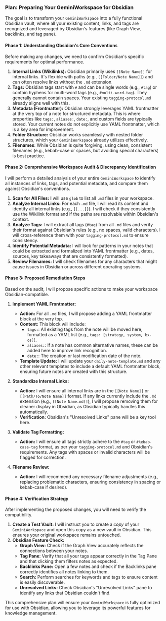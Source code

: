 ### **Plan: Preparing Your GeminiWorkspace for Obsidian**

The goal is to transform your `GeminiWorkspace` into a fully functional Obsidian vault, where all your existing content, links, and tags are recognized and leveraged by Obsidian's features (like Graph View, backlinks, and tag pane).

#### **Phase 1: Understanding Obsidian's Core Conventions**

Before making any changes, we need to confirm Obsidian's specific requirements for optimal performance.

1.  **Internal Links (Wikilinks):** Obsidian primarily uses `[[Note Name]]` for internal links. It's flexible with paths (e.g., `[[Folder/Note Name]]`) and can often resolve links without the `.md` extension.
2.  **Tags:** Obsidian tags start with `#` and can be single words (e.g., `#tag`) or contain hyphens for multi-word tags (e.g., `#multi-word-tag`). They generally cannot contain spaces. Your existing `tagging-protocol.md` already aligns well with this.
3.  **Metadata (Frontmatter):** Obsidian strongly leverages YAML frontmatter at the very top of a note for structured metadata. This is where properties like `tags:`, `aliases:`, `date:`, and custom fields are typically stored. Your current notes do not explicitly use YAML frontmatter, which is a key area for improvement.
4.  **Folder Structure:** Obsidian works seamlessly with nested folder structures, which your `GeminiWorkspace` already utilizes effectively.
5.  **Filenames:** While Obsidian is quite forgiving, using clean, consistent filenames (e.g., kebab-case or spaces, but avoiding special characters) is best practice.

#### **Phase 2: Comprehensive Workspace Audit & Discrepancy Identification**

I will perform a detailed analysis of your entire `GeminiWorkspace` to identify all instances of links, tags, and potential metadata, and compare them against Obsidian's conventions.

1.  **Scan for All Files:** I will use `glob` to list all `.md` files in your workspace.
2.  **Analyze Internal Links:** For each `.md` file, I will read its content and identify all internal links (e.g., `[[...]]`). I will check if they consistently use the Wikilink format and if the paths are resolvable within Obsidian's context.
3.  **Analyze Tags:** I will extract all tags (`#tag`) from all `.md` files and verify their format against Obsidian's rules (e.g., no spaces, valid characters). I will cross-reference them with your `tagging-protocol.md` to ensure consistency.
4.  **Identify Potential Metadata:** I will look for patterns in your notes that could be extracted and formalized into YAML frontmatter (e.g., dates, sources, key takeaways that are consistently formatted).
5.  **Review Filenames:** I will check filenames for any characters that might cause issues in Obsidian or across different operating systems.

#### **Phase 3: Proposed Remediation Steps**

Based on the audit, I will propose specific actions to make your workspace Obsidian-compatible.

1.  **Implement YAML Frontmatter:**
    *   **Action:** For all `.md` files, I will propose adding a YAML frontmatter block at the very top.
    *   **Content:** This block will include:
        *   `tags:`: All existing tags from the note will be moved here, formatted as a YAML list (e.g., `tags: [strategy, system, bx-os]`).
        *   `aliases:`: If a note has common alternative names, these can be added here to improve link recognition.
        *   `date:`: The creation or last modification date of the note.
    *   **Template Update:** I will update your `daily-note-template.md` and any other relevant templates to include a default YAML frontmatter block, ensuring future notes are created with this structure.

2.  **Standardize Internal Links:**
    *   **Action:** I will ensure all internal links are in the `[[Note Name]]` or `[[Path/To/Note Name]]` format. If any links currently include the `.md` extension (e.g., `[[Note Name.md]]`), I will propose removing them for cleaner display in Obsidian, as Obsidian typically handles this automatically.
    *   **Verification:** Obsidian's "Unresolved Links" pane will be a key tool here.

3.  **Validate Tag Formatting:**
    *   **Action:** I will ensure all tags strictly adhere to the `#tag` or `#kebab-case-tag` format, as per your `tagging-protocol.md` and Obsidian's requirements. Any tags with spaces or invalid characters will be flagged for correction.

4.  **Filename Review:**
    *   **Action:** I will recommend any necessary filename adjustments (e.g., replacing problematic characters, ensuring consistency in spacing or kebab-case if desired).

#### **Phase 4: Verification Strategy**

After implementing the proposed changes, you will need to verify the compatibility.

1.  **Create a Test Vault:** I will instruct you to create a *copy* of your `GeminiWorkspace` and open this copy as a new vault in Obsidian. This ensures your original workspace remains untouched.
2.  **Obsidian Feature Check:**
    *   **Graph View:** Check if the Graph View accurately reflects the connections between your notes.
    *   **Tag Pane:** Verify that all your tags appear correctly in the Tag Pane and that clicking them filters notes as expected.
    *   **Backlinks Pane:** Open a few notes and check if the Backlinks pane correctly identifies all notes linking to them.
    *   **Search:** Perform searches for keywords and tags to ensure content is easily discoverable.
    *   **Unresolved Links:** Check Obsidian's "Unresolved Links" pane to identify any links that Obsidian couldn't find.

This comprehensive plan will ensure your `GeminiWorkspace` is fully optimized for use with Obsidian, allowing you to leverage its powerful features for knowledge management.
